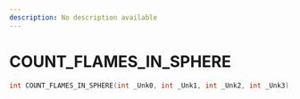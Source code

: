 ```yaml
---
description: No description available 
---
```


# COUNT_FLAMES_IN_SPHERE

```cpp
int COUNT_FLAMES_IN_SPHERE(int _Unk0, int _Unk1, int _Unk2, int _Unk3);
```